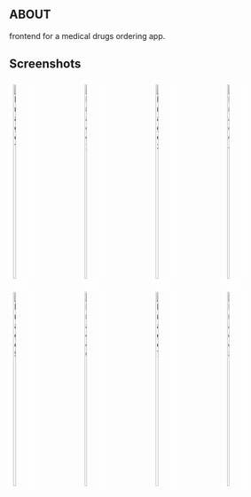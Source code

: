 ##  ABOUT
frontend for a medical drugs ordering app.
## Screenshots

<div style="display: grid; grid-template-columns: repeat(4, 1fr); gap: 10px;">

<img src="https://github.com/user-attachments/assets/183e2829-1fa1-416f-b805-e4e38ec5424e" alt="Image 1" style="width: 20%; border-radius: 5px; height: 350px; object-fit: cover; border: 2px solid white; padding: 5px;">
<img src="https://github.com/user-attachments/assets/9a51b06c-f187-4e74-8b15-215cae8ae5c7" alt="Image 2" style="width: 20%; border-radius: 5px;  height: 350px; object-fit: cover; border: 2px solid white; padding: 5px;">
<img src="https://github.com/user-attachments/assets/a4db9754-d28c-446d-9a95-db4d83414b96" alt="Image 3" style="width: 20%; border-radius: 5px;  height: 350px; object-fit: cover; border: 2px solid white; padding: 5px;">
<img src="https://github.com/user-attachments/assets/9ea30da5-4c46-4fef-8a2a-5103c1ea9296" alt="Image 4" style="width: 20%; border-radius: 5px;  height: 350px; object-fit: cover; border: 2px solid white; padding: 5px;">
<img src="https://github.com/user-attachments/assets/9738bb04-559e-483d-8e04-23a32b44145b" alt="Image 5" style="width: 20%; border-radius: 5px; height: 350px; object-fit: cover; border: 2px solid white; padding: 5px;">
<img src="https://github.com/user-attachments/assets/9e8a8e59-cb08-4d5d-bb1c-334addb02bae" alt="Image 6" style="width: 20%; border-radius: 5px; height: 350px; object-fit: cover; border: 2px solid white; padding: 5px;">
<img src="https://github.com/user-attachments/assets/f8646026-e965-4d47-859e-d339ae96fa4a" alt="Image 7" style="width: 20%; border-radius: 5px; height: 350px; object-fit: cover; border: 2px solid white; padding: 5px;">
<img src="https://github.com/user-attachments/assets/7222a0d3-18ba-414d-ab2c-c2cb13e97f0d" alt="Image 8" style="width: 20%; border-radius: 5px; height: 350px; object-fit: cover; border: 2px solid white; padding: 5px;">


</div>

